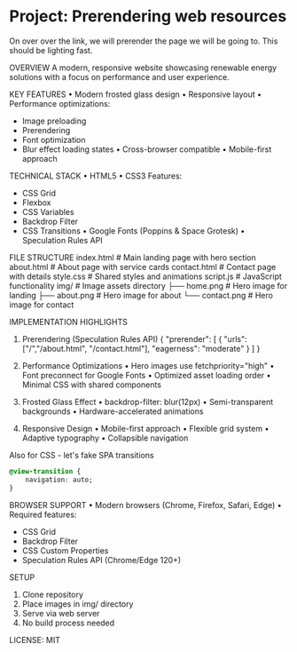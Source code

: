 # Project: Prerendering web resources

On over over the link, we will prerender the page we will be going to.
This should be lighting fast. 


OVERVIEW
A modern, responsive website showcasing renewable energy solutions with a focus on performance and user experience.

KEY FEATURES
• Modern frosted glass design
• Responsive layout
• Performance optimizations:
  - Image preloading
  - Prerendering
  - Font optimization
  - Blur effect loading states
• Cross-browser compatible
• Mobile-first approach

TECHNICAL STACK
• HTML5
• CSS3 Features:
  - CSS Grid
  - Flexbox
  - CSS Variables
  - Backdrop Filter
  - CSS Transitions
• Google Fonts (Poppins & Space Grotesk)
• Speculation Rules API

FILE STRUCTURE
index.html          # Main landing page with hero section
about.html         # About page with service cards
contact.html       # Contact page with details
style.css         # Shared styles and animations
script.js         # JavaScript functionality
img/              # Image assets directory
  ├── home.png    # Hero image for landing
  ├── about.png   # Hero image for about
  └── contact.png # Hero image for contact

IMPLEMENTATION HIGHLIGHTS

1. Prerendering (Speculation Rules API)
   {
       "prerender": [
           {
               "urls": ["/","/about.html", "/contact.html"],
               "eagerness": "moderate"
           }
       ]
   }

2. Performance Optimizations
   • Hero images use fetchpriority="high"
   • Font preconnect for Google Fonts
   • Optimized asset loading order
   • Minimal CSS with shared components

3. Frosted Glass Effect
   • backdrop-filter: blur(12px)
   • Semi-transparent backgrounds
   • Hardware-accelerated animations

4. Responsive Design
   • Mobile-first approach
   • Flexible grid system
   • Adaptive typography
   • Collapsible navigation

Also for CSS - let's fake SPA transitions

```css
@view-transition {
    navigation: auto;
}
```



BROWSER SUPPORT
• Modern browsers (Chrome, Firefox, Safari, Edge)
• Required features:
  - CSS Grid
  - Backdrop Filter
  - CSS Custom Properties
  - Speculation Rules API (Chrome/Edge 120+)

SETUP
1. Clone repository
2. Place images in img/ directory
3. Serve via web server
4. No build process needed

LICENSE: MIT 